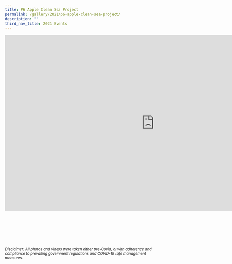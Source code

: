 ```yaml
---
title: P6 Apple Clean Sea Project
permalink: /gallery/2021/p6-apple-clean-sea-project/
description: ""
third_nav_title: 2021 Events
---
```

<iframe allowfullscreen="true" height="569" width="960" frameborder="0" src="https://docs.google.com/presentation/d/e/2PACX-1vQeCpBtsTfipwRZlLmit3Eu_EQhsr5kn5WQ8lMoEf8_aJYKd-E-L4vDVVARfi-GOb3ZyDzU2Yf6r3S3/embed?start=true&amp;loop=true&amp;delayms=5000"></iframe>

<br><br><br><br><br><br>
<sup>_Disclaimer: All photos and videos were taken either pre-Covid, or with adherence and compliance to prevailing government regulations and COVID-19 safe management measures._</sup>